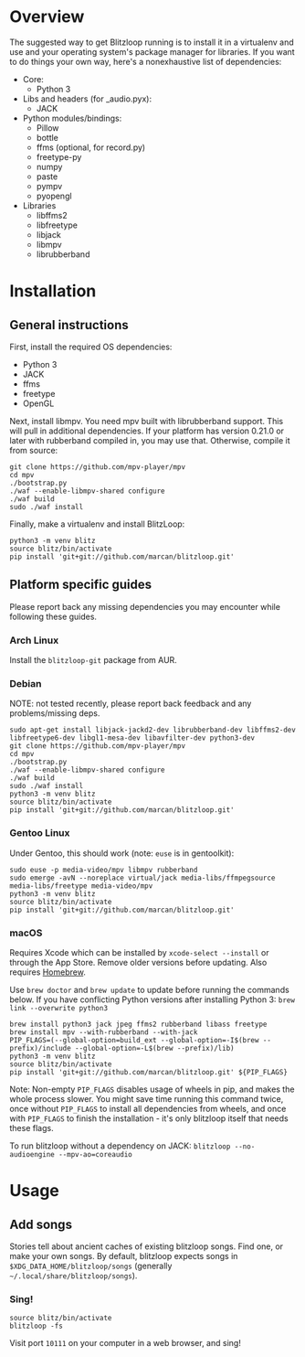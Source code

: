# Overview
The suggested way to get Blitzloop running is to install it in a virtualenv and
use and your operating system's package manager for libraries. If you want to
do things your own way, here's a nonexhaustive list of dependencies:

* Core:
   * Python 3
* Libs and headers (for \_audio.pyx):
   * JACK
* Python modules/bindings:
   * Pillow
   * bottle
   * ffms (optional, for record.py)
   * freetype-py
   * numpy
   * paste
   * pympv
   * pyopengl
* Libraries
   * libffms2
   * libfreetype
   * libjack
   * libmpv
   * librubberband

# Installation

## General instructions

First, install the required OS dependencies:

* Python 3
* JACK
* ffms
* freetype
* OpenGL

Next, install libmpv. You need mpv built with librubberband support. This will
pull in additional dependencies. If your platform has version 0.21.0 or later
with rubberband compiled in, you may use that. Otherwise, compile it from
source:

```shell
git clone https://github.com/mpv-player/mpv
cd mpv
./bootstrap.py
./waf --enable-libmpv-shared configure
./waf build
sudo ./waf install
```

Finally, make a virtualenv and install BlitzLoop:

```shell
python3 -m venv blitz
source blitz/bin/activate
pip install 'git+git://github.com/marcan/blitzloop.git'
```

## Platform specific guides

Please report back any missing dependencies you may encounter while following
these guides.

### Arch Linux

Install the `blitzloop-git` package from AUR.

### Debian

NOTE: not tested recently, please report back feedback and any problems/missing
deps.

```shell
sudo apt-get install libjack-jackd2-dev librubberband-dev libffms2-dev libfreetype6-dev libgl1-mesa-dev libavfilter-dev python3-dev
git clone https://github.com/mpv-player/mpv
cd mpv
./bootstrap.py
./waf --enable-libmpv-shared configure
./waf build
sudo ./waf install
python3 -m venv blitz
source blitz/bin/activate
pip install 'git+git://github.com/marcan/blitzloop.git'
```

### Gentoo Linux
Under Gentoo, this should work (note: `euse` is in gentoolkit):

```shell
sudo euse -p media-video/mpv libmpv rubberband
sudo emerge -avN --noreplace virtual/jack media-libs/ffmpegsource media-libs/freetype media-video/mpv
python3 -m venv blitz
source blitz/bin/activate
pip install 'git+git://github.com/marcan/blitzloop.git'
```

### macOS

Requires Xcode which can be installed by `xcode-select --install` or through
the App Store. Remove older versions before updating.
Also requires [Homebrew](https://brew.sh/ "Homebrew").

Use `brew doctor` and `brew update` to update before running the commands below.
If you have conflicting Python versions after installing Python 3: `brew link --overwrite python3`

```shell
brew install python3 jack jpeg ffms2 rubberband libass freetype
brew install mpv --with-rubberband --with-jack
PIP_FLAGS=(--global-option=build_ext --global-option=-I$(brew --prefix)/include --global-option=-L$(brew --prefix)/lib)
python3 -m venv blitz
source blitz/bin/activate
pip install 'git+git://github.com/marcan/blitzloop.git' ${PIP_FLAGS}
```

Note: Non-empty `PIP_FLAGS` disables usage of wheels in pip, and makes the whole
process slower. You might save time running this command twice, once without
`PIP_FLAGS` to install all dependencies from wheels, and once with `PIP_FLAGS`
to finish the installation - it's only blitzloop itself that needs these flags.

To run blitzloop without a dependency on JACK: `blitzloop --no-audioengine --mpv-ao=coreaudio`

# Usage

## Add songs
Stories tell about ancient caches of existing blitzloop songs. Find one, or make
your own songs. By default, blitzloop expects songs in
`$XDG_DATA_HOME/blitzloop/songs` (generally `~/.local/share/blitzloop/songs`).

### Sing!
```shell
source blitz/bin/activate
blitzloop -fs
```

Visit port `10111` on your computer in a web browser, and sing!
